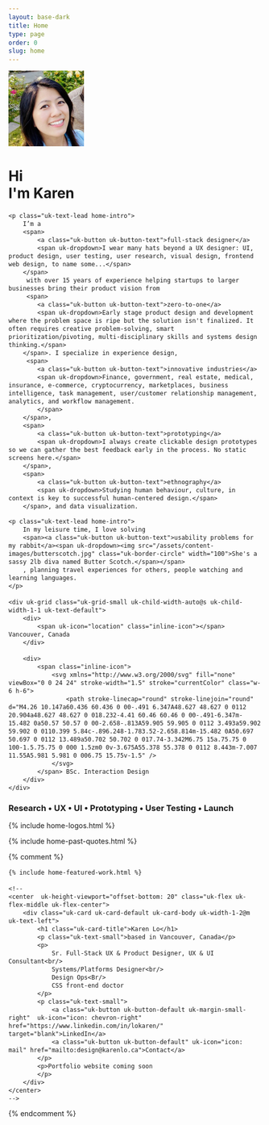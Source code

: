 ```yaml
---
layout: base-dark
title: Home
type: page
order: 0
slug: home
---
```


<div class="uk-container uk-container-xsmall uk-margin-large-top uk-animation-fade">
    <div uk-grid class="uk-grid-medium uk-margin-large-bottom">
        <div class="uk-width-auto"><img src="/assets/content-images/profile.jpg" width="150" class="uk-border-circle  uk-height-max-small"></div>
        <h1>
            Hi <br> I'm Karen</h1>
    </div>

    <p class="uk-text-lead home-intro">
        I’m a
        <span>
            <a class="uk-button uk-button-text">full-stack designer</a>
            <span uk-dropdown>I wear many hats beyond a UX designer: UI, product design, user testing, user research, visual design, frontend web design, to name some...</span>
        </span>
         with over 15 years of experience helping startups to larger businesses bring their product vision from
         <span>
            <a class="uk-button uk-button-text">zero-to-one</a>
            <span uk-dropdown>Early stage product design and development where the problem space is ripe but the solution isn't finalized. It often requires creative problem-solving, smart prioritization/pivoting, multi-disciplinary skills and systems design thinking.</span>
        </span>. I specialize in experience design,
         <span>
            <a class="uk-button uk-button-text">innovative industries</a>
            <span uk-dropdown>Finance, government, real estate, medical, insurance, e-commerce, cryptocurrency, marketplaces, business intelligence, task management, user/customer relationship management, analytics, and workflow management.
            </span>
        </span>,
        <span>
            <a class="uk-button uk-button-text">prototyping</a>
            <span uk-dropdown>I always create clickable design prototypes so we can gather the best feedback early in the process. No static screens here.</span>
        </span>,
        <span>
            <a class="uk-button uk-button-text">ethnography</a>
            <span uk-dropdown>Studying human behaviour, culture, in context is key to successful human-centered design.</span>
        </span>, and data visualization.

</p>

    <p class="uk-text-lead home-intro">
        In my leisure time, I love solving
        <span><a class="uk-button uk-button-text">usability problems for my rabbit</a><span uk-dropdown><img src="/assets/content-images/butterscotch.jpg" class="uk-border-circle" width="100">She's a sassy 2lb diva named Butter Scotch.</span></span>
        , planning travel experiences for others, people watching and learning languages.
    </p>

    <div uk-grid class="uk-grid-small uk-child-width-auto@s uk-child-width-1-1 uk-text-default">
        <div>
            <span uk-icon="location" class="inline-icon"></span> Vancouver, Canada
        </div>

        <div>
            <span class="inline-icon">
                <svg xmlns="http://www.w3.org/2000/svg" fill="none" viewBox="0 0 24 24" stroke-width="1.5" stroke="currentColor" class="w-6 h-6">
                    <path stroke-linecap="round" stroke-linejoin="round" d="M4.26 10.147a60.436 60.436 0 00-.491 6.347A48.627 48.627 0 0112 20.904a48.627 48.627 0 018.232-4.41 60.46 60.46 0 00-.491-6.347m-15.482 0a50.57 50.57 0 00-2.658-.813A59.905 59.905 0 0112 3.493a59.902 59.902 0 0110.399 5.84c-.896.248-1.783.52-2.658.814m-15.482 0A50.697 50.697 0 0112 13.489a50.702 50.702 0 017.74-3.342M6.75 15a.75.75 0 100-1.5.75.75 0 000 1.5zm0 0v-3.675A55.378 55.378 0 0112 8.443m-7.007 11.55A5.981 5.981 0 006.75 15.75v-1.5" />
                </svg>
            </span> BSc. Interaction Design
        </div>
    </div>

</div>

<h3 class="uk-text-center uk-container">Research • UX • UI • Prototyping • User Testing • Launch</h3>

{% include home-logos.html %}

{% include home-past-quotes.html %}

{% comment %}

    {% include home-featured-work.html %}

    <!--
    <center  uk-height-viewport="offset-bottom: 20" class="uk-flex uk-flex-middle uk-flex-center">
        <div class="uk-card uk-card-default uk-card-body uk-width-1-2@m uk-text-left">
            <h1 class="uk-card-title">Karen Lo</h1>
            <p class="uk-text-small">based in Vancouver, Canada</p>
            <p>
                Sr. Full-Stack UX & Product Designer, UX & UI Consultant<br/>
                Systems/Platforms Designer<br/>
                Design Ops<Br/>
                CSS front-end doctor
            </p>
            <p class="uk-text-small">
                <a class="uk-button uk-button-default uk-margin-small-right"  uk-icon="icon: chevron-right" href="https://www.linkedin.com/in/lokaren/" target="blank">LinkedIn</a>
                <a class="uk-button uk-button-default" uk-icon="icon: mail" href="mailto:design@karenlo.ca">Contact</a>
            </p>
            <p>Portfolio website coming soon
            </p>
        </div>
    </center>
    -->

{% endcomment %}
